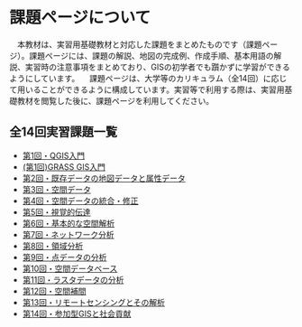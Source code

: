 # 課題ページについて

　本教材は、実習用基礎教材と対応した課題をまとめたものです（課題ページ）。課題ページには、課題の解説、地図の完成例、作成手順、基本用語の解説、実習時の注意事項をまとめており、GISの初学者でも躓かずに学習ができるようにしています。
　課題ページは、大学等のカリキュラム（全14回）に応じて用いることができるように構成しています。実習等で利用する際は、実習用基礎教材を閲覧した後に、課題ページを利用してください。

## 全14回実習課題一覧

* [第1回・QGIS入門](./t_qgis_entry.md)
* [(第1回)GRASS GIS入門](./t_grass_entry.md)
* [第2回・既存データの地図データと属性データ](./t_07.md)
* [第3回・空間データ](./t_08.md)
* [第4回・空間データの統合・修正](./t_10.md)
* [第5回・視覚的伝達](./t_21.md)
* [第6回・基本的な空間解析](./t_11.md)
* [第7回・ネットワーク分析](./t_12.md)
* [第8回・領域分析](./t_13.md)
* [第9回・点データの分析](./t_14.md)
* [第10回・空間データベース](./t_10.md)
* [第11回・ラスタデータの分析](./t_15.md)
* [第12回・空間補間](./t_18.md)
* [第13回・リモートセンシングとその解析](./t_06.md)
* [第14回・参加型GISと社会貢献](./t_26.md)

[利用規約]:../../../policy.md
[その他のライセンスについて]:../../license.md
[よくある質問とエラー]:../../questions/questions.md
